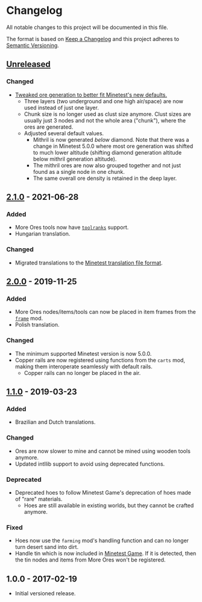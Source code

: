 # Changelog

All notable changes to this project will be documented in this file.

The format is based on [Keep a Changelog](http://keepachangelog.com/en/1.0.0/)
and this project adheres to [Semantic Versioning](http://semver.org/spec/v2.0.0.html).

## [Unreleased]

### Changed

- [Tweaked ore generation to better fit Minetest's new defaults.](https://github.com/minetest-mods/moreores/pull/45)
  - Three layers (two underground and one high air/space) are now used instead of just one layer.
  - Chunk size is no longer used as clust size anymore. Clust sizes are usually
    just 3 nodes and not the whole area ("chunk"), where the ores are generated.
  - Adjusted several default values.
    - Mithril is now generated *below* diamond. Note that there was a change
      in Minetest 5.0.0 where most ore generation was shifted to much lower
      altitude (shifting diamond generation altitude below mithril generation altitude).
    - The mithril ores are now also grouped together and not just found as a
      single node in one chunk.
    - The same overall ore density is retained in the deep layer.

## [2.1.0] - 2021-06-28

### Added

- More Ores tools now have [`toolranks`](https://github.com/lisacvuk/minetest-toolranks) support.
- Hungarian translation.

### Changed

- Migrated translations to the
  [Minetest translation file format](https://rubenwardy.com/minetest_modding_book/lua_api.html#translation-file-format).

## [2.0.0] - 2019-11-25

### Added

- More Ores nodes/items/tools can now be placed in item frames
  from the [`frame`](https://github.com/minetest-mods/frame) mod.
- Polish translation.

### Changed

- The minimum supported Minetest version is now 5.0.0.
- Copper rails are now registered using functions from the `carts` mod,
  making them interoperate seamlessly with default rails.
  - Copper rails can no longer be placed in the air.

## [1.1.0] - 2019-03-23

### Added

- Brazilian and Dutch translations.

### Changed

- Ores are now slower to mine and cannot be mined using wooden tools anymore.
- Updated intllib support to avoid using deprecated functions.

### Deprecated

- Deprecated hoes to follow Minetest Game's deprecation of hoes
  made of "rare" materials.
  - Hoes are still available in existing worlds, but they
    cannot be crafted anymore.

### Fixed

- Hoes now use the `farming` mod's handling function and can no longer
  turn desert sand into dirt.
- Handle tin which is now included in [Minetest Game](https://github.com/minetest/minetest_game).
  If it is detected, then the tin nodes and items from More Ores won't be registered.

## 1.0.0 - 2017-02-19

- Initial versioned release.

[Unreleased]: https://github.com/minetest-mods/moreores/compare/v2.1.0...HEAD
[2.1.0]: https://github.com/minetest-mods/moreores/compare/v2.0.0...v2.1.0
[2.0.0]: https://github.com/minetest-mods/moreores/compare/v1.1.0...v2.0.0
[1.1.0]: https://github.com/minetest-mods/moreores/compare/v1.0.0...v1.1.0

